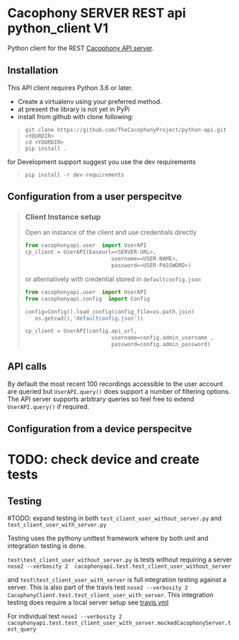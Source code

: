 # Cacophony SERVER REST api  python_client V1
Python client for the REST [Cacophony API server](https://github.com/TheCacophonyProject/cacophony-api).



## Installation

This API client requires Python 3.6 or later.

* Create a virtualenv using your preferred method.
* at present the library is not yet in PyPi
* install from github with clone following:

>```
>git clone https://github.com/TheCacophonyProject/python-api.git <YOURDIR>
>cd <YOURDIR>
>pip install .
>```

for Development support suggest you use the dev requirements
>```
>pip install -r dev-requirements
>```



## Configuration from a user perspecitve
>### Client Instance setup
>Open an instance of the client and use credentials directly
>``` python
>from cacophonyapi.user  import UserAPI
>cp_client = UserAPI(baseurl=<SERVER-URL>, 
>                            username=<USER-NAME>, 
>                            password=<USER-PASSWORD>)
>```
>or alternatively with credential stored  in `defaultconfig.json`
>```python
>from cacophonyapi.user  import UserAPI
>from cacophonyapi.config  import Config
>
>config=Config().load_config(config_file=os.path.join(
>    os.getcwd(),'defaultconfig.json'))
>
>cp_client = UserAPI(config.api_url,
>                            username=config.admin_username ,
>                            password=config.admin_password)
>```
>


## API calls

By default the most recent 100 recordings accessible to the user
account are queried but `UserAPI.query()` does support a number of
filtering options. The API server supports arbitrary queries so feel
free to extend `UserAPI.query()` if required.


## Configuration from a device perspecitve
# TODO: check device and create tests





## Testing

#TODO: expand testing in both `test_client_user_without_server.py` and `test_client_user_with_server.py`

Testing uses the pythony unittest framework where by both unit and integration testing is done.

`test\test_client_user_without_server.py` is tests without requiring a server `nose2 --verbosity 2  cacophonyapi.test.test_client_user_without_server`

and `test\test_client_user_with_server` is full integration testing against a server. This is also part of the travis test `nose2 --verbosity 2 CacophonyClient.test.test_client_user_with_server`. 
This integration testing does require a local server setup see [travis.yml](travis.yml)

For individual test `nose2 --verbosity 2  cacophonyapi.test.test_client_user_with_server.mockedCacophonyServer.test_query`




